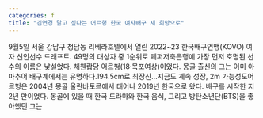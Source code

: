 ```yaml
---
categories: f
title: "김연경 닮고 싶다는 어르헝 한국 여자배구 새 희망으로"
---
```

9월5일 서울 강남구 청담동 리베라호텔에서 열린 2022~23 한국배구연맹(KOVO) 여자 신인선수 드래프트. 49명의 대상자 중 1순위로 페퍼저축은행에 가장 먼저 호명된 선수의 이름은 낯설었다. 체웬랍당 어르헝(18·목포여상)이었다. 몽골 출신의 그는 이미 아마추어 배구계에서는 유명하다.194.5cm로 최장신…지금도 계속 성장, 2m 가능성도어르헝은 2004년 몽골 울란바토르에서 태어나 2019년 한국으로 왔다. 배구를 시작한 지 2년 만이었다. 몽골에 있을 때 한국 드라마와 한국 음식, 그리고 방탄소년단(BTS)을 좋아했던 그는